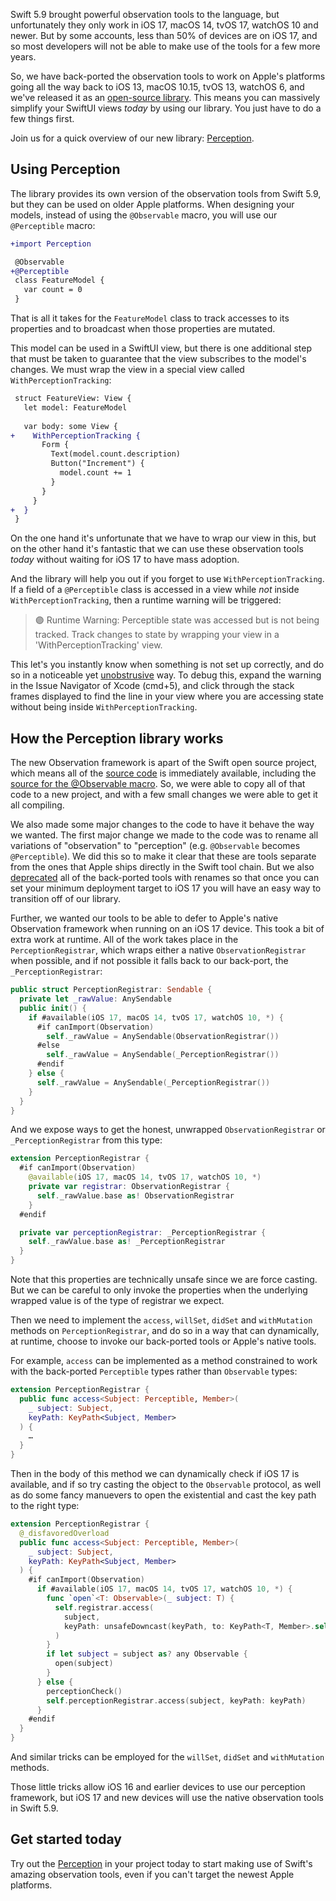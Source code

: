 Swift 5.9 brought powerful observation tools to the language, but unfortunately they only work in
iOS 17, macOS 14, tvOS 17, watchOS 10 and newer. But by some accounts, less than 50% of devices are
on iOS 17, and so most developers will not be able to make use of the tools for a few more years.

So, we have back-ported the observation tools to work on Apple's platforms going all the way back
to iOS 13, macOS 10.15, tvOS 13, watchOS 6, and we've released it as an 
[open-source library][perception-gh]. This means you can massively simplify your SwiftUI views 
_today_ by using our library. You just have to do a few things first.

Join us for a quick overview of our new library: [Perception][perception-gh].

## Using Perception

The library provides its own version of the observation tools from Swift 5.9, but they can be used 
on older Apple platforms. When designing your models, instead of using the `@Observable` macro,
you will use our `@Perceptible` macro:

```diff
+import Perception

 @Observable
+@Perceptible
 class FeatureModel {
   var count = 0
 }
```

That is all it takes for the `FeatureModel` class to track accesses to its properties and to 
broadcast when those properties are mutated.

This model can be used in a SwiftUI view, but there is one additional step that must be taken to 
guarantee that the view subscribes to the model's changes. We must wrap the view in a special
view called `WithPerceptionTracking`:

```diff
 struct FeatureView: View {
   let model: FeatureModel 
   
   var body: some View {
+    WithPerceptionTracking {
       Form {
         Text(model.count.description)
         Button("Increment") {
           model.count += 1
         }
       } 
     }
+  }
 }
```

On the one hand it's unfortunate that we have to wrap our view in this, but on the other hand it's
fantastic that we can use these observation tools _today_ without waiting for iOS 17 to have 
mass adoption.

And the library will help you out if you forget to use `WithPerceptionTracking`. If a field of a 
`@Perceptible` class is accessed in a view while _not_ inside `WithPerceptionTracking`, then a 
runtime warning will be triggered:

> 🟣 Runtime Warning: Perceptible state was accessed but is not being tracked. Track changes to 
state by wrapping your view in a 'WithPerceptionTracking' view.

This let's you instantly know when something is not set up correctly, and do so in a noticeable
yet [unobstrusive][unobstrusive-warnings] way. To debug this, expand the warning in the Issue 
Navigator of Xcode (cmd+5), and click through the stack frames displayed to find the line in your 
view where you are accessing state without being inside `WithPerceptionTracking`.

## How the Perception library works

The new Observation framework is apart of the Swift open source project, which means all of the 
[source code][observation-library-gh] is immediately available, including the 
[source for the @Observable macro][observation-macros-gh]. So, we were able to copy all of that
code to a new project, and with a few small changes we were able to get it all compiling.

We also made some major changes to the code to have it behave the way we wanted. The first major 
change we made to the code was to rename all variations of "observation" to 
"perception" (e.g. `@Observable` becomes `@Perceptible`). We did this so to make it clear that these
are tools separate from the ones that Apple ships directly in the Swift tool chain. But we also
[deprecated][percetible-deprecation-gh] all of the back-ported tools with renames so that once you
can set your minimum deployment target to iOS 17 you will have an easy way to transition off of 
our library.

Further, we wanted our tools to be able to defer to Apple's native Observation framework when 
running on an iOS 17 device. This took a bit of extra work at runtime. All of the work takes place 
in the `PerceptionRegistrar`, which wraps either a native `ObservationRegistrar` when possible, and 
if not possible it falls back to our back-port, the `_PerceptionRegistrar`:

```swift
public struct PerceptionRegistrar: Sendable {
  private let _rawValue: AnySendable
  public init() {
    if #available(iOS 17, macOS 14, tvOS 17, watchOS 10, *) {
      #if canImport(Observation)
        self._rawValue = AnySendable(ObservationRegistrar())
      #else
        self._rawValue = AnySendable(_PerceptionRegistrar())
      #endif
    } else {
      self._rawValue = AnySendable(_PerceptionRegistrar())
    }
  }
}
```

And we expose ways to get the honest, unwrapped `ObservationRegistrar` or `_PerceptionRegistrar`
from this type:

```swift
extension PerceptionRegistrar {
  #if canImport(Observation)
    @available(iOS 17, macOS 14, tvOS 17, watchOS 10, *)
    private var registrar: ObservationRegistrar {
      self._rawValue.base as! ObservationRegistrar
    }
  #endif

  private var perceptionRegistrar: _PerceptionRegistrar {
    self._rawValue.base as! _PerceptionRegistrar
  }
}
```

Note that this properties are technically unsafe since we are force casting. But we can be careful
to only invoke the properties when the underlying wrapped value is of the type of registrar we
expect.

Then we need to implement the `access`, `willSet`, `didSet` and `withMutation` methods on 
`PerceptionRegistrar`, and do so in a way that can dynamically, at runtime, choose to invoke our
back-ported tools or Apple's native tools. 

For example, `access` can be implemented as a method constrained to work with the back-ported 
`Perceptible` types rather than `Observable` types:

```swift
extension PerceptionRegistrar {
  public func access<Subject: Perceptible, Member>(
    _ subject: Subject,
    keyPath: KeyPath<Subject, Member>
  ) {
    …
  }
}
```

Then in the body of this method we can dynamically check if iOS 17 is available, and if so try
casting the object to the `Observable` protocol, as well as do some fancy manuevers to open
the existential and cast the key path to the right type:

```swift
extension PerceptionRegistrar {
  @_disfavoredOverload
  public func access<Subject: Perceptible, Member>(
    _ subject: Subject,
    keyPath: KeyPath<Subject, Member>
  ) {
    #if canImport(Observation)
      if #available(iOS 17, macOS 14, tvOS 17, watchOS 10, *) {
        func `open`<T: Observable>(_ subject: T) {
          self.registrar.access(
            subject,
            keyPath: unsafeDowncast(keyPath, to: KeyPath<T, Member>.self)
          )
        }
        if let subject = subject as? any Observable {
          open(subject)
        }
      } else {
        perceptionCheck()
        self.perceptionRegistrar.access(subject, keyPath: keyPath)
      }
    #endif
  }
}
```

And similar tricks can be employed for the `willSet`, `didSet` and `withMutation` methods.

Those little tricks allow iOS 16 and earlier devices to use our perception framework, but iOS 17
and new devices will use the native observation tools in Swift 5.9.

## Get started today

Try out the [Perception][perception-gh] in your project today to start making use of Swift's 
amazing observation tools, even if you can't target the newest Apple platforms.

[perception-gh]: http://github.com/pointfreeco/swift-perception
[unobstrusive-warnings]: https://www.pointfree.co/blog/posts/70-unobtrusive-runtime-warnings-for-libraries
[observation-library-gh]: https://github.com/apple/swift/tree/f7f5070454850ed6bda85a9574b1759115705da4/stdlib/public/Observation
[observation-macros-gh]: https://github.com/apple/swift/tree/f7f5070454850ed6bda85a9574b1759115705da4/lib/Macros/Sources/ObservationMacros
[lock-gh]: https://github.com/apple/swift/blob/f7f5070454850ed6bda85a9574b1759115705da4/stdlib/public/Observation/Sources/Observation/Locking.cpp
[thread-local-gh]: https://github.com/apple/swift/blob/f7f5070454850ed6bda85a9574b1759115705da4/stdlib/public/Observation/Sources/Observation/ThreadLocal.cpp
[percetible-deprecation-gh]: https://github.com/pointfreeco/swift-perception/blob/92858a542c498742d51c1e736591d91a807d65a7/Sources/Perception/Perceptible.swift#L19-L23
